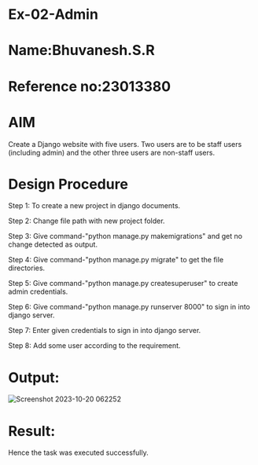 # Ex-02-Admin
# Name:Bhuvanesh.S.R
# Reference no:23013380
# AIM
Create a Django website with five users. Two users are to be staff users (including admin) and the other three users are non-staff users.

# Design Procedure
Step 1:
To create a new project in django documents.

Step 2:
Change file path with new project folder.

Step 3:
Give command-"python manage.py makemigrations" and get no change detected as output.

Step 4:
Give command-"python manage.py migrate" to get the file directories.

Step 5:
Give command-"python manage.py createsuperuser" to create admin credentials.

Step 6:
Give command-"python manage.py runserver 8000" to sign in into django server.

Step 7:
Enter given credentials to sign in into django server.

Step 8:
Add some user according to the requirement.

# Output:
![Screenshot 2023-10-20 062252](https://github.com/Bhuvanesh-Suresh/ODD2023-WT-Ex-02-Admin/assets/145742661/af5ce4d1-57eb-41fb-a704-0b2a324267fa)

# Result:
Hence the task was executed successfully.


